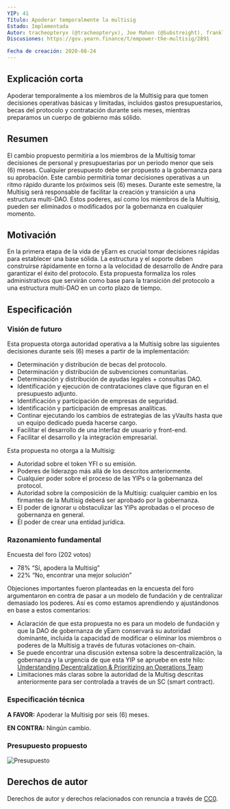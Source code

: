 ```yaml
---
YIP: 41
Título: Apoderar temporalmente la multisig	
Estado: Implementada
Autor: tracheopteryx (@tracheopteryx), Joe Mahon (@Substreight), franklin501 (@franklin501), Michael Anderson, Vance Spencer
Discusiones: https://gov.yearn.finance/t/empower-the-multisig/2891

Fecha de creación: 2020-08-24
---
```


## Explicación corta

Apoderar temporalmente a los miembros de la Multisig para que tomen decisiones operativas básicas y limitadas, incluidos gastos presupuestarios, becas del protocolo y contratación durante seis meses, mientras preparamos un cuerpo de gobierno más sólido.

## Resumen

El cambio propuesto permitiría a los miembros de la Multisig tomar decisiones de personal y presupuestarias por un periodo menor que seis (6) meses. Cualquier presupuesto debe ser propuesto a la gobernanza para su aprobación. Este cambio permitiría tomar decisiones operativas a un ritmo rápido durante los próximos seis (6) meses. Durante este semestre, la Multisig será responsable de facilitar la creación y transición a una estructura multi-DAO. Estos poderes, así como los miembros de la Multisig, pueden ser eliminados o modificados por la gobernanza en cualquier momento.


## Motivación

En la primera etapa de la vida de yEarn es crucial tomar decisiones rápidas para establecer una base sólida. La estructura y el soporte deben construirse rápidamente en torno a la velocidad de desarrollo de Andre para garantizar el éxito del protocolo. Esta propuesta formaliza los roles administrativos que servirán como base para la transición del protocolo a una estructura multi-DAO en un corto plazo de tiempo.

## Especificación

### Visión de futuro

Esta propuesta otorga autoridad operativa a la Multisig sobre las siguientes decisiones durante seis (6) meses a partir de la implementación:
- Determinación y distribución de becas del protocolo.
- Determinación y distribución de subvenciones comunitarias.
- Determinación y distribución de ayudas legales + consultas DAO.
- Identificación y ejecución de contrataciones clave que figuran en el presupuesto adjunto.
- Identificación y participación de empresas de seguridad.
- Identificación y participación de empresas analíticas.
- Continar ejecutando los cambios de estrategias de las yVaults hasta que un equipo dedicado pueda hacerse cargo.
- Facilitar el desarrollo de una interfaz de usuario y front-end.
- Facilitar el desarrollo y la integración empresarial.

Esta propuesta no otorga a la Multisig:
- Autoridad sobre el token YFI o su emisión.
- Poderes de liderazgo más allá de los descritos anteriormente.
- Cualquier poder sobre el proceso de las YIPs o la gobernanza del protocol.
- Autoridad sobre la composición de la Multisig: cualquier cambio en los firmantes de la Multisig deberá ser aprobado por la gobernanza.
- El poder de ignorar u obstaculizar las YIPs aprobadas o el proceso de gobernanza en general.
- El poder de crear una entidad jurídica.

### Razonamiento fundamental

Encuesta del foro (202 votos)
- 78% “Sí, apodera la Multisig”
- 22% “No, encontrar una mejor solución”

Objeciones importantes fueron planteadas en la encuesta del foro argumentaron en contra de pasar a un modelo de fundación y de centralizar demasiado los poderes. Así es como estamos aprendiendo y ajustándonos en base a estos comentarios:
- Aclaración de que esta propuesta no es para un modelo de fundación y que la DAO de gobernanza de yEarn conservará su autoridad dominante, incluida la capacidad de modificar o eliminar los miembros o poderes de la Multisig a través de futuras votaciones on-chain.
- Se puede encontrar una discusión extensa sobre la descentralización, la gobernanza y la urgencia de que esta YIP se apruebe en este hilo: [Understanding Decentralization & Prioritizing an Operations Team](https://gov.yearn.finance/t/understanding-decentralization-prioritizing-an-operations-team/3396)
- Limitaciones más claras sobre la autoridad de la Multisg descritas anteriormente para ser controlada a través de un SC (smart contract).


### Especificación técnica

**A FAVOR:** Apoderar la Multisig por seis (6) meses.

**EN CONTRA:** Ningún cambio.

### Presupuesto propuesto
![Presupuesto](assets/yip-41-budget.png)

## Derechos de autor
Derechos de autor y derechos relacionados con renuncia a través de [CC0](https://creativecommons.org/publicdomain/zero/1.0/).
